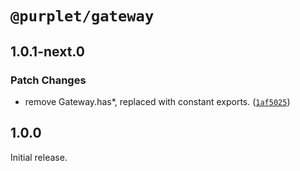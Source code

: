 # `@purplet/gateway`

## 1.0.1-next.0

### Patch Changes

- remove Gateway.has\*, replaced with constant exports.
  ([`1af5025`](https://github.com/CRBT-Team/Purplet/commit/1af5025c0e2db4689a7706ee8a669430e993f075))

## 1.0.0

Initial release.
